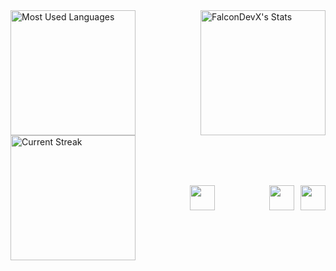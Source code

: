 <div style="display: flex; justify-content: space-between; align-items: center;">
  <img src="https://github-readme-stats.vercel.app/api/top-langs/?username=FalconDevX&theme=tokyonight&show_icons=true&hide_border=true&layout=compact" alt="Most Used Languages" style="height: 200px;"/>
  <img src="https://github-readme-stats.vercel.app/api?username=FalconDevX&theme=tokyonight&show_icons=true&hide_border=true&count_private=true" alt="FalconDevX's Stats" style="height: 200px;"/> 
</div>

<div style="display: flex; justify-content: space-between; align-items: center;">
    <img src="https://github-readme-streak-stats.herokuapp.com/?user=FalconDevX&theme=tokyonight&hide_border=true" alt="Current Streak" style="height: 200px;"/>
    <img src="https://skillicons.dev/icons?i=dotnet,cpp,c,python&theme=dark" style="height: 40px; vertical-align: middle;"/>
    <div style="display: flex; gap: 10px; align-items: center; height: 200px;">
        <a href="https://skillicons.dev">
            <img src="https://skillicons.dev/icons?i=dotnet,cpp,c,python&theme=dark" style="height: 40px; vertical-align: middle;"/>
        </a>
        <a href="https://skillicons.dev">
            <img src="https://skillicons.dev/icons?i=js,react,html,css&theme=dark" style="height: 40px; vertical-align: middle;"/>
        </a>
    </div>
</div>
